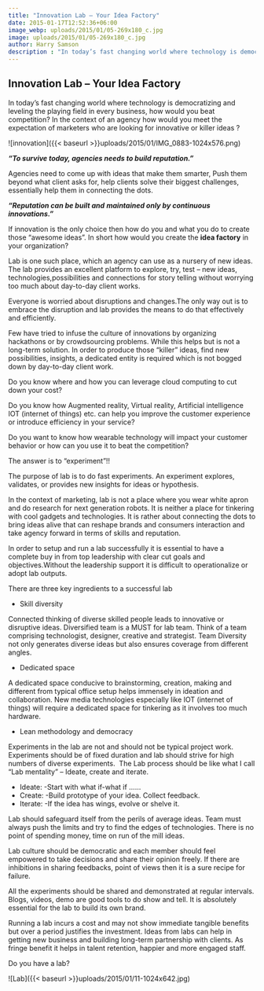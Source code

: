 ```yaml
---
title: "Innovation Lab – Your Idea Factory"
date: 2015-01-17T12:52:36+06:00
image_webp: uploads/2015/01/05-269x180_c.jpg
image: uploads/2015/01/05-269x180_c.jpg
author: Harry Samson
description : "In today’s fast changing world where technology is democratizing and leveling the playing field in every business, how would you beat competition?"
---
```


Innovation Lab – Your Idea Factory
----------------------------------

In today’s fast changing world where technology is democratizing and leveling the playing field in every business, how would you beat competition? In the context of an agency how would you meet the expectation of marketers who are looking for innovative or killer ideas ?

![innovation]({{< baseurl >}}uploads/2015/01/IMG_0883-1024x576.png)

_**“To survive today, agencies needs to build reputation.”**_

Agencies need to come up with ideas that make them smarter, Push them beyond what client asks for, help clients solve their biggest challenges, essentially help them in connecting the dots.

_**“Reputation can be built and**_ _**maintained only by continuous innovations.”**_

If innovation is the only choice then how do you and what you do to create those “awesome ideas”. In short how would you create the **idea factory** in your organization?

Lab is one such place, which an agency can use as a nursery of new ideas. The lab provides an excellent platform to explore, try, test – new ideas, technologies,possibilities and connections for story telling without worrying too much about day-to-day client works.

Everyone is worried about disruptions and changes.The only way out is to embrace the disruption and lab provides the means to do that effectively and efficiently.

Few have tried to infuse the culture of innovations by organizing hackathons or by crowdsourcing problems. While this helps but is not a long-term solution. In order to produce those “killer” ideas, find new possibilities, insights, a dedicated entity is required which is not bogged down by day-to-day client work.

Do you know where and how you can leverage cloud computing to cut down your cost?

Do you know how Augmented reality, Virtual reality, Artificial intelligence IOT (internet of things) etc. can help you improve the customer experience or introduce efficiency in your service?

Do you want to know how wearable technology will impact your customer behavior or how can you use it to beat the competition?

The answer is to “experiment”!!

The purpose of lab is to do fast experiments. An experiment explores, validates, or provides new insights for ideas or hypothesis.

In the context of marketing, lab is not a place where you wear white apron and do research for next generation robots. It is neither a place for tinkering with cool gadgets and technologies. It is rather about connecting the dots to bring ideas alive that can reshape brands and consumers interaction and take agency forward in terms of skills and reputation.

In order to setup and run a lab successfully it is essential to have a complete buy in from top leadership with clear cut goals and objectives.Without the leadership support it is difficult to operationalize or adopt lab outputs.

There are three key ingredients to a successful lab

*   Skill diversity

Connected thinking of diverse skilled people leads to innovative or disruptive ideas. Diversified team is a MUST for lab team. Think of a team comprising technologist, designer, creative and strategist. Team Diversity not only generates diverse ideas but also ensures coverage from different angles.

*   Dedicated space

A dedicated space conducive to brainstorming, creation, making and different from typical office setup helps immensely in ideation and collaboration. New media technologies especially like IOT (internet of things) will require a dedicated space for tinkering as it involves too much hardware.

*   Lean methodology and democracy

Experiments in the lab are not and should not be typical project work. Experiments should be of fixed duration and lab should strive for high numbers of diverse experiments.  The Lab process should be like what I call “Lab mentality” – Ideate, create and iterate.

*   Ideate: -Start with what if-what if ……<reimagine something>
*   Create: -Build prototype of your idea. Collect feedback.
*   Iterate: -If the idea has wings, evolve or shelve it.

Lab should safeguard itself from the perils of average ideas. Team must always push the limits and try to find the edges of technologies. There is no point of spending money, time on run of the mill ideas.

Lab culture should be democratic and each member should feel empowered to take decisions and share their opinion freely. If there are inhibitions in sharing feedbacks, point of views then it is a sure recipe for failure.

All the experiments should be shared and demonstrated at regular intervals. Blogs, videos, demo are good tools to do show and tell. It is absolutely essential for the lab to build its own brand.

Running a lab incurs a cost and may not show immediate tangible benefits but over a period justifies the investment. Ideas from labs can help in getting new business and building long-term partnership with clients. As fringe benefit it helps in talent retention, happier and more engaged staff.

Do you have a lab?

![Lab]({{< baseurl >}}uploads/2015/01/11-1024x642.jpg)